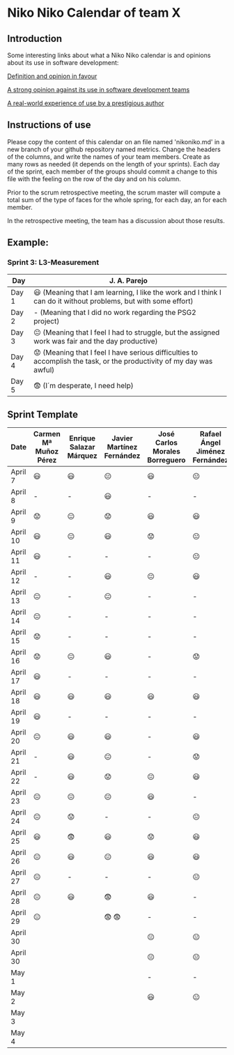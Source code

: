 # Niko Niko Calendar of team X
## Introduction
Some interesting links about what a Niko Niko calendar is and opinions about its use in software development:

[Definition and opinion in favour](https://blog.teammood.com/2018/07/24/evaluating-your-teams-health-with-the-niko-niko-calendar.html?utm_source=google&utm_medium=cpc&utm_campaign=blog-niko-niko&utm_content=niko-niko&utm_term=niko%20niko%20calendar&gclid=Cj0KCQjwsYb0BRCOARIsAHbLPhGYfc7zpSwEDx8KE3VjlsTyy1M1F8O8lxyOPWQTpjf71RjXeD5rgWsaAmEhEALw_wcB)

[A strong opinion against its use in software development teams](https://www.tinypulse.com/blog/sk-niko-niko-calendar-workplace-morale)

[A real-world experience of use by a prestigious author](https://www.javiergarzas.com/2015/05/calendarios-niko-niko.html)
## Instructions of use
Please copy the content of this calendar on an file named 'nikoniko.md' in a new branch of your github repository named metrics.
Change the headers of the columns, and write the names of your team members.
Create as many rows as needed (it depends on the length of your sprints).
Each day of the sprint, each member of the groups should commit a change to this file with the feeling on the row of the day and on his column. 

Prior to the scrum retrospective meeting, the scrum master will compute a total sum of the type of faces for the whole spring, for each day, an for each member.

In the retrospective meeting, the team has a discussion about those results.

## Example:

### Sprint 3: L3-Measurement 

| Day           | J. A. Parejo  |
| ------------- | ------------- |
| Day 1         |    :smiley: (Meaning that I am learning, I like the work and I think I can do it without problems, but with some effort) |
| Day 2         |    - (Meaning that I did no work regarding the PSG2 project)           |
| Day 3         |    :neutral_face:  (Meaning that I feel I had to struggle, but the assigned work was fair and the day productive)          |:fearful:
| Day 4         |    :worried: (Meaning that I feel I have serious difficulties to accomplish the task, or the productivity of my day was awful)           |
| Day 5         |    :fearful:   (I´m desperate, I need help)        |


## Sprint Template

| Date          | Carmen Mª Muñoz Pérez | Enrique Salazar Márquez | Javier Martínez Fernández | José Carlos Morales Borreguero | Rafael Ángel Jiménez Fernández |
| ------------- | --------------------- | ----------------------- | ------------------------- | ------------------------------ | ------------------------------ |
| April 7       |   :smiley:            |       :smiley:          |     :neutral_face:        |             :smiley:           |       :neutral_face:           |
| April 8       |          -            |           -             |     :smiley:              |               -                |              -                 |
| April 9       |   :worried:           |     :neutral_face:      |     :worried:             |             :smiley:           |       :smiley:                 |
| April 10      |   :smiley:            |     :neutral_face:      |     :smiley:              |             :worried:          |       :neutral_face:           |
| April 11      |   :smiley:            |           -             |         -                 |               -                |       :neutral_face:           |
| April 12      |          -            |           -             |     :smiley:              |             :neutral_face:     |       :smiley:                 |
| April 13      |    :neutral_face:     |           -             |     :neutral_face:        |               -                |             -                  |
| April 14      |    :neutral_face:     |           -             |         -                 |               -                |             -                  |
| April 15      |   :worried:           |           -             |         -                 |               -                |             -                  |
| April 16      |   :worried:           |     :neutral_face:      |      :smiley:             |               -                |       :worried:                |
| April 17      |   :smiley:            |           -             |         -                 |               -                |             -                  |
| April 18      |   :smiley:            |        :smiley:         |      :smiley:             |              :smiley:          |       :smiley:                 |
| April 19      |   :smiley:            |           -             |         -                 |               -                |             -                  |
| April 20      |    :neutral_face:     |        :smiley:         |      :smiley:             |               -                |       :smiley:                 |
| April 21      |          -            |        :smiley:         |      :neutral_face:       |               -                |       :worried:                |
| April 22      |          -            |        :smiley:         |      :worried:            |              :neutral_face:    |       :smiley:                 |
| April 23      |    :neutral_face:     |     :neutral_face:      |      :neutral_face:       |              :smiley:          |             -                  |
| April 24      |    :neutral_face:     |       :worried:         |         -                 |               -                |       :neutral_face:           |
| April 25      |   :smiley:            |       :fearful:         |       :smiley:            |              :worried:         |       :smiley:                 |
| April 26      |    :neutral_face:     |        :smiley:         |      :neutral_face:       |              :smiley:          |       :smiley:                 |
| April 27      |    :neutral_face:     |           -             |           -               |               -                |       :neutral_face:           |
| April 28      |    :neutral_face:     |        :smiley:         |      :fearful:            |              :smiley:          |               -                |
| April 29      |    :neutral_face:     |                         |    :fearful:   :fearful:  |               -                |               -                |
| April 30      |                       |                         |                           |              :neutral_face:    |    :neutral_face:              |
| April 30      |                       |                         |                           |              :neutral_face:    |    :neutral_face:              |
| May 1         |                       |                         |                           |               -                |               -                |
| May 2         |                       |                         |                           |               :smiley:         |        :neutral_face:          |
| May 3         |                       |                         |                           |                                |                                |
| May 4         |                       |                         |                           |                                |                                |

